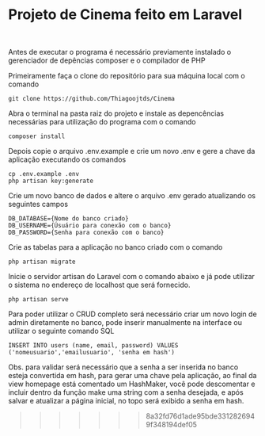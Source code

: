 
<h1> Projeto de Cinema feito em Laravel</h1>

<br>
<p> Antes de executar o programa é necessário previamente instalado o gerenciador de depências composer e o compilador de PHP </p>
<p> Primeiramente faça o clone do repositório para sua máquina local com o comando </p>

```
git clone https://github.com/Thiagoojtds/Cinema
```

<p> Abra o terminal na pasta raiz do projeto e instale as depencências necessárias para utilização do programa com o comando</p>

```
composer install
```

<p> Depois copie o arquivo .env.example e crie um novo .env e gere a chave da aplicação executando os comandos</p>

```
cp .env.example .env
php artisan key:generate
```

<p> Crie um novo banco de dados e altere o arquivo .env gerado atualizando os seguintes campos</p>

```
DB_DATABASE={Nome do banco criado}
DB_USERNAME={Úsuário para conexão com o banco}
DB_PASSWORD={Senha para conexão com o banco}
```

<p> Crie as tabelas para a aplicação no banco criado com o comando</p>

```
php artisan migrate
```

<p>Inicie o servidor artisan do Laravel com o comando abaixo e já pode utilizar o sistema no endereço de localhost que será fornecido.</p>

```
php artisan serve
```

<p>Para poder utilizar o CRUD completo será necessário criar um novo login de admin diretamente no banco, pode inserir manualmente na interface ou utilizar o seguinte comando SQL</p>

```
INSERT INTO users (name, email, password) VALUES ('nomeusuario','emailusuario', 'senha em hash')
```

<p>Obs. para validar será necessário que a senha a ser inserida no banco esteja convertida em hash, para gerar uma chave pela aplicação, ao final da 
view homepage está comentado um HashMaker, você pode descomentar e incluir dentro da função make uma string com a senha desejada, e após salvar e atualizar a página inicial, no topo será exibido a senha em hash.</p>







>>>>>>> 8a32fd76d1ade95bde3312826949f348194def05
